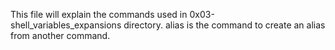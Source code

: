 This file will explain the commands used in 0x03-shell_variables_expansions directory.
alias is the command to create an alias from another command.
